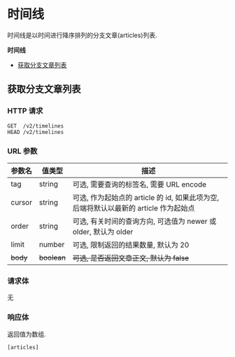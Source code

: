 # 时间线

时间线是以时间进行降序排列的分支文章(articles)列表.

**时间线**
* [获取分支文章列表](#获取分支文章列表)

## 获取分支文章列表

### HTTP 请求

```
GET  /v2/timelines
HEAD /v2/timelines
```

### URL 参数

参数名     | 值类型          | 描述
--------- | -------------- | ------------------------------------------------------
tag       | string         | 可选, 需要查询的标签名, 需要 URL encode
cursor    | string         | 可选, 作为起始点的 article 的 id, 如果此项为空, 后端将默认以最新的 article 作为起始点
order     | string         | 可选, 有关时间的查询方向, 可选值为 newer 或 older, 默认为 older
limit     | number         | 可选, 限制返回的结果数量, 默认为 20
~~body~~      | ~~boolean~~        | ~~可选, 是否返回文章正文, 默认为 false~~

### 请求体

无

### 响应体

返回值为数组.

```
[articles]
```
